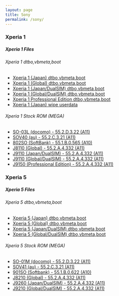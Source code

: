 ```yaml
---
layout: page
title: Sony
permalink: /sony/
---
```


### Xperia 1
##### Xperia 1 Files
###### Xperia 1 dtbo,vbmeta,boot
- [Xperia 1 (Japan) dtbo,vbmeta,boot](https://github.com/reindex-ot/boot.img_repo/raw/main/sony/Xperia1_JP_dtbo,vbmeta,boot.7z)<br>
- [Xperia 1 (Global) dtbo,vbmeta,boot](https://github.com/reindex-ot/boot.img_repo/raw/main/sony/Xperia1_J8110_dtbo,vbmeta,boot.7z)<br>
- [Xperia 1 (Japan/DualSIM) dtbo,vbmeta,boot](https://github.com/reindex-ot/boot.img_repo/raw/main/sony/Xperia1_J9110_JP(DualSIM)_dtbo,vbmeta,boot.7z)<br>
- [Xperia 1 (Global/DualSIM) dtbo,vbmeta,boot](https://github.com/reindex-ot/boot.img_repo/raw/main/sony/Xperia1_J9110(DualSIM)_dtbo,vbmeta,boot.7z)<br>
- [Xperia 1 Professional Edition dtbo,vbmeta,boot](https://github.com/reindex-ot/boot.img_repo/raw/main/sony/Xperia1_J9510(ProfessionalEdition)_dtbo,vbmeta,boot.7z)<br>
- [Xperia 1 (Japan) wipe userdata](https://github.com/reindex-ot/boot.img_repo/raw/main/sony/Xperia1_JP_wipe_userdata.7z)<br>


###### Xperia 1 Stock ROM (MEGA)
- [SO-03L (docomo) - 55.2.D.3.22 (A11)](https://mega.nz/file/2ooAmYLI#ez4QfW3s4nipRKOT0vrby3NtFeCG0C4cCeQrziDOUW8)<br>
- [SOV40 (au) - 55.2.C.3.21 (A11)](https://mega.nz/file/XwpHTSQZ#7ASh31HfdgbynMSiR3VuGMha20XT3Aetgk0sXghJp6w)<br>
- [802SO (SoftBank) - 55.1.B.0.565 (A10)](https://mega.nz/file/j1wWGDSa#QCUxiMskO8txDOaAPSJfNYGR61Kcf8-VKCt4MZPofAk)<br>
- [J8110 (Global) - 55.2.A.4.332 (A11)](https://mega.nz/file/j0YCBCRR#A8P_14aK5buec0dQAceGCWCFdHoTNo75DJgaTiSHU70)<br>
- [J9110 (Japan/DualSIM) - 55.2.A.4.332 (A11)](https://mega.nz/file/75gW0JqI#YE-l536SrDzMtNxGp6nXnzsj6X5UUnDN-WoFuG3zWvA)<br>
- [J9110 (Global/DualSIM) - 55.2.A.4.332 (A11)](https://mega.nz/file/74RkkA6S#MMeXVw8sTMy0Ty1uxHnzWWcs39VNQTzdCTXnUgICZGg)<br>
- [J9150 (Professional Edition) - 55.2.A.4.332 (A11)](https://mega.nz/file/uwQThTyL#ocWxUV70uXzGpGYNrWTp5OBMbPy_Mtg5mJLBFWVYs7Y)<br>

### Xperia 5
##### Xperia 5 Files
###### Xperia 5 dtbo,vbmeta,boot
- [Xperia 5 (Japan) dtbo,vbmeta,boot](https://github.com/reindex-ot/boot.img_repo/raw/main/sony/Xperia5_JP_dtbo,vbmeta,boot.7z)<br>
- [Xperia 5 (Global) dtbo,vbmeta,boot](https://github.com/reindex-ot/boot.img_repo/raw/main/sony/Xperia5_J8210_dtbo,vbmeta,boot.7z)<br>
- [Xperia 5 (Japan/DualSIM) dtbo,vbmeta,boot](https://github.com/reindex-ot/boot.img_repo/raw/main/sony/Xperia5_J9260(DualSIM)_dtbo,vbmeta,boot.7z)<br>
- [Xperia 5 (Global/DualSIM) dtbo,vbmeta,boot](https://github.com/reindex-ot/boot.img_repo/raw/main/sony/Xperia5_J9210(DualSIM)_dtbo,vbmeta,boot.7z)<br>


###### Xperia 5 Stock ROM (MEGA)
- [SO-01M (docomo) - 55.2.D.3.22 (A11)](https://mega.nz/file/6txQFITA#nzf0W6t9umRlRBbJwYYHkYIL9plnP87Gbp1-EZPNZBs)<br>
- [SOV41 (au) - 55.2.C.3.21 (A11)](https://mega.nz/file/O95FWKxR#x3vvkfj1uxlPhF76xwiSjhworYOg8dOmt8JeKIk8GBU)<br>
- [901SO (Softbank) - 55.1.B.0.622 (A10)](https://mega.nz/file/H4BCyJSY#m8Ys0IekbFOjsaqC2j50LvgdrKyPlaAmC2KGwzGoTBk)<br>
- [J8210 (Global) - 55.2.A.4.332 (A11)](https://mega.nz/file/rh4VDLZa#K7ItHp1KpWWTpBqjQh5BMB_iseK6O0STin5cVMNOctc)<br>
- [J9260 (Japan/DualSIM) - 55.2.A.4.332 (A11)](https://mega.nz/file/q8YhkCTC#juZWd6fqSDl3bibpN37uQioywpJQtCJE9I7eNSokHZ8)<br>
- [J9210 (Global/DualSIM) - 55.2.A.4.332 (A11)](https://mega.nz/file/PtgCVJKZ#3ueuP49YKmcj39aUGtLvQr_C-o9L8L-0tWJzIFWq-ns)<br>
